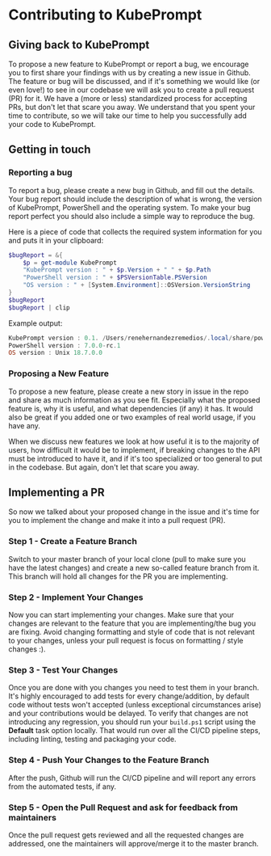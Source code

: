 <!--
    Adapted from the Pester's Contributing Guide:
    https://github.com/pester/Pester/wiki/Contributing-to-Pester
-->

# Contributing to KubePrompt

## Giving back to KubePrompt

To propose a new feature to KubePrompt or report a bug, we encourage you to first share your findings with us by creating a new issue in Github. The feature or bug will be discussed, and if it's something we would like (or even love!) to see in our codebase we will ask you to create a pull request (PR) for it. We have a (more or less) standardized process for accepting PRs, but don't let that scare you away. We understand that you spent your time to contribute, so we will take our time to help you successfully add your code to KubePrompt.

## Getting in touch

### Reporting a bug

To report a bug, please create a new bug in Github, and fill out the details. Your bug report should include the description of what is wrong, the version of KubePrompt, PowerShell and the operating system. To make your bug report perfect you should also include a simple way to reproduce the bug.

Here is a piece of code that collects the required system information for you and puts it in your clipboard:

```powershell
$bugReport = &{
    $p = get-module KubePrompt
    "KubePrompt version : " + $p.Version + " " + $p.Path
    "PowerShell version : " + $PSVersionTable.PSVersion
    "OS version : " + [System.Environment]::OSVersion.VersionString
}
$bugReport
$bugReport | clip
```

Example output:

```powershell
KubePrompt version : 0.1. /Users/renehernandezremedios/.local/share/powershell/Modules/KubePrompt/0.1.0/KubePrompt.psm1
PowerShell version : 7.0.0-rc.1
OS version : Unix 18.7.0.0
```

### Proposing a New Feature

To propose a new feature, please create a new story in issue in the repo and share as much information as you see fit. Especially what the proposed feature is, why it is useful, and what dependencies (if any) it has. It would also be great if you added one or two examples of real world usage, if you have any.

When we discuss new features we look at how useful it is to the majority of users, how difficult it would be to implement, if breaking changes to the API must be introduced to have it, and if it's too specialized or too general to put in the codebase. But again, don't let that scare you away.

## Implementing a PR

So now we talked about your proposed change in the issue and it's time for you to implement the change and make it into a pull request (PR).

### Step 1 - Create a Feature Branch

Switch to your master branch of your local clone (pull to make sure you have the latest changes) and create a new so-called feature branch from it. This branch will hold all changes for the PR you are implementing.

### Step 2 - Implement Your Changes

Now you can start implementing your changes. Make sure that your changes are relevant to the feature that you are implementing/the bug you are fixing. Avoid changing formatting and style of code that is not relevant to your changes, unless your pull request is focus on formatting / style changes :).

### Step 3 - Test Your Changes

Once you are done with you changes you need to test them in your branch. It's highly encouraged to add tests for every change/addition, by default code without tests won't accepted (unless exceptional circumstances arise) and your contributions would be delayed. To verify that changes are not introducing any regression, you should run your `build.ps1` script using the **Default** task option locally. That would run over all the CI/CD pipeline steps, including linting, testing and packaging your code.

### Step 4 - Push Your Changes to the Feature Branch

After the push, Github will run the CI/CD pipeline and will report any errors from the automated tests, if any.

### Step 5 - Open the Pull Request and ask for feedback from maintainers

Once the pull request gets reviewed and all the requested changes are addressed, one the maintainers will approve/merge it to the master branch.
